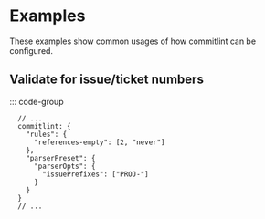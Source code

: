 # Examples

These examples show common usages of how commitlint can be configured.

## Validate for issue/ticket numbers

::: code-group

```jsonc [package.json]
  // ...
  commitlint: {
    "rules": {
      "references-empty": [2, "never"]
    },
    "parserPreset": {
      "parserOpts": {
        "issuePrefixes": ["PROJ-"]
      }
    }
  }
  // ...
```
